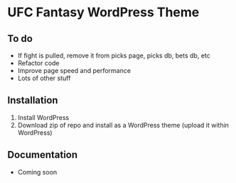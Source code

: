 # UFC Fantasy WordPress Theme

## To do

* If fight is pulled, remove it from picks page, picks db, bets db, etc
* Refactor code
* Improve page speed and performance
* Lots of other stuff

## Installation

1. Install WordPress
2. Download zip of repo and install as a WordPress theme (upload it within WordPress)

## Documentation

* Coming soon
